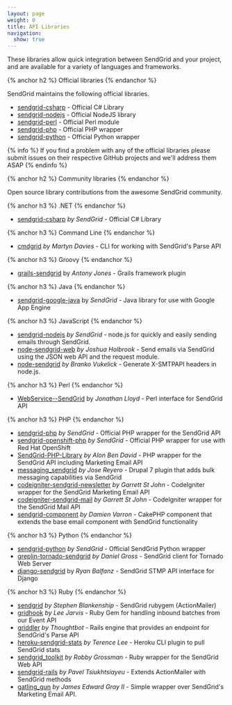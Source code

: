 ```yaml
---
layout: page
weight: 0
title: API Libraries
navigation:
  show: true
---
```


These libraries allow quick integration between SendGrid and your project, and are available for a variety of languages and frameworks.


{% anchor h2 %} Official libraries {% endanchor %}


SendGrid maintains the following official libraries.

-   [sendgrid-csharp](http://github.com/sendgrid/sendgrid-csharp) - Official C\# Library
-   [sendgrid-nodejs](http://github.com/sendgrid/sendgrid-nodejs) - Official NodeJS library
-   [sendgrid-perl](http://github.com/sendgrid/sendgrid-perl) - Official Perl module
-   [sendgrid-php](http://github.com/sendgrid/sendgrid-php) - Official PHP wrapper
-   [sendgrid-python](http://github.com/sendgrid/sendgrid-python) - Official Python wrapper


{% info %} If you find a problem with any of the official libraries please submit issues on their respective GitHub projects and we'll address them ASAP {% endinfo %}
 
{% anchor h2 %} Community libraries {% endanchor %}


Open source library contributions from the awesome SendGrid community.


{% anchor h3 %} .NET {% endanchor %}


-   [sendgrid-csharp](http://github.com/sendgrid/sendgrid-csharp) *by SendGrid* - Official C\# Library


{% anchor h3 %} Command Line {% endanchor %}


-   [cmdgrid](http://github.com/martyndavies/cmdgrid) *by Martyn Davies* - CLI for working with SendGrid's Parse API


{% anchor h3 %} Groovy {% endanchor %}


-   [grails-sendgrid](http://github.com/aiten/grails-sendgrid) by *Antony Jones* - Grails framework plugin


{% anchor h3 %} Java {% endanchor %}


-   [sendgrid-google-java](https://github.com/sendgrid/sendgrid-google-java) by *SendGrid* - Java library for use with Google App Engine


{% anchor h3 %} JavaScript {% endanchor %}


-   [sendgrid-nodejs](http://github.com/sendgrid/sendgrid-nodejs) *by SendGrid* - node.js for quickly and easily sending emails through SendGrid.
-   [node-sendgrid-web](http://github.com/jesusabdullah/node-sendgrid-web) *by Joshua Holbrook* - Send emails via SendGrid using the JSON web API and the request module.
-   [node-sendgrid](https://github.com/HerdHound/node-sendgrid) *by Branko Vukelick* - Generate X-SMTPAPI headers in node.js.


{% anchor h3 %} Perl {% endanchor %}


-   [WebService--SendGrid](http://github.com/majrmovies/WebService--SendGrid) by *Jonathan Lloyd* - Perl interface for SendGrid API


{% anchor h3 %} PHP {% endanchor %}


-   [sendgrid-php](http://github.com/sendgrid/sendgrid-php) *by SendGrid* - Official PHP wrapper for the SendGrid API
-   [sendgrid-openshift-php](https://github.com/sendgrid/openshift-sendgrid-php) *by SendGrid* - Official PHP wrapper for use with Red Hat OpenShift
-   [SendGrid-PHP-Library](https://github.com/alonbendavid/SendGrid-PHP-Library) *by Alon Ben David* - PHP wrapper for the SendGrid API including Marketing Email API
-   [messaging\_sendgrid](http://github.com/josereyero/messaging_sendgrid) *by Jose Reyero* - Drupal 7 plugin that adds bulk messaging capabilities via SendGrid
-   [codeigniter-sendgrid-newsletter](http://github.com/bold/codeigniter-sendgrid-newsletter) *by Garrett St John* - CodeIgniter wrapper for the SendGrid Marketing Email API
-   [codeigniter-sendgrid-mail](http://github.com/bold/codeigniter-sendgrid-mail) *by Garrett St John* - CodeIgniter wrapper for the SendGrid Mail API
-   [sendgrid-component](http://github.com/damusnet/sendgrid-component) *by Damien Varron* - CakePHP component that extends the base email component with SendGrid functionality


{% anchor h3 %} Python {% endanchor %}


-   [sendgrid-python](http://github.com/sendgrid/sendgrid-python) *by SendGrid* - Official SendGrid Python wrapper
-   [greplin-tornado-sendgrid](https://github.com/Greplin/greplin-tornado-sendgrid/) *by Daniel Gross* - SendGrid client for Tornado Web Server
-   [django-sendgrid](https://github.com/RyanBalfanz/django-sendgrid) by *Ryan Balfanz* - SendGrid STMP API interface for Django


{% anchor h3 %} Ruby {% endanchor %}


-   [sendgrid](http://github.com/stephenb/sendgrid) *by Stephen Blankenship* - SendGrid rubygem (ActionMailer)
-   [gridhook](https://github.com/injekt/gridhook) *by Lee Jarvis* - Ruby Gem for handling inbound batches from our Event API
-   [griddler](https://github.com/thoughtbot/griddler) *by Thoughtbot* - Rails engine that provides an endpoint for SendGrid's Parse API
-   [heroku-sendgrid-stats](https://github.com/hone/heroku-sendgrid-stats) *by Terence Lee* - Heroku CLI plugin to pull SendGrid stats
-   [sendgrid\_toolkit](http://github.com/freerobby/sendgrid_toolkit) *by Robby Grossman* - Ruby wrapper for the SendGrid Web API
-   [sendgrid-rails](http://github.com/PavelTyk/sendgrid-rails) *by Pavel Tsiukhtsiayeu* - Extends ActionMailer with SendGrid methods
-   [gatling\_gun](http://github.com/okrb/gatling_gun) *by James Edward Gray II* - Simple wrapper over SendGrid's Marketing Email API.

